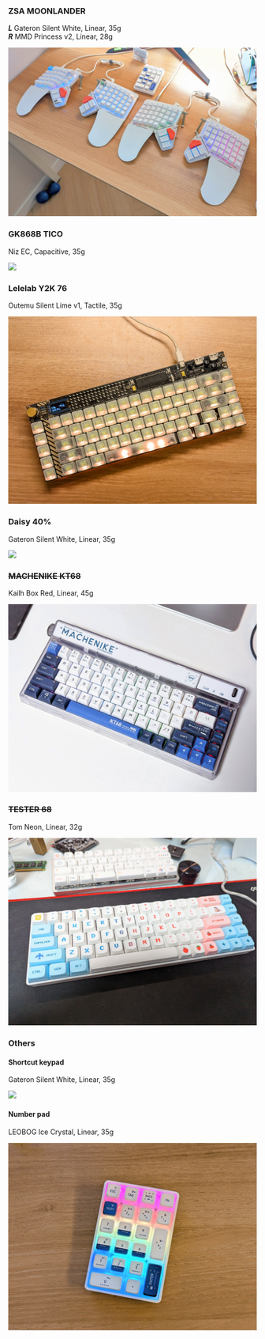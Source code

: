 ### ZSA MOONLANDER

***L*** Gateron Silent White, Linear, 35g\
***R*** MMD Princess v2, Linear, 28g

![](/assets/images/keyboard/KakaoTalk_20250203_015958791.jpg)

### GK868B TICO

Niz EC, Capacitive, 35g

<!--![](/assets/images/keyboard/KakaoTalk_20210814_122134228.jpg)-->

![](/assets/images/keyboard/PXL_20220928_081712032.jpg)

### Lelelab Y2K 76

Outemu Silent Lime v1, Tactile, 35g

![](/assets/images/keyboard/KakaoTalk_20250203_015505413.jpg)

### Daisy 40%

Gateron Silent White, Linear, 35g

![](/assets/images/keyboard/KakaoTalk_20220601_000835811.jpg)

### <del>MACHENIKE KT68</del>

Kailh Box Red, Linear, 45g

![](/assets/images/keyboard/PXL_20230205_141845980_3.jpg)

### <del>TESTER 68</del>

Tom Neon, Linear, 32g

![](/assets/images/keyboard/PXL_20230107_144852188_2.jpg)

### Others

#### Shortcut keypad

Gateron Silent White, Linear, 35g

![](/assets/images/keyboard/KakaoTalk_20221015_005354181.jpg)

#### Number pad

LEOBOG Ice Crystal, Linear, 35g

![](/assets/images/keyboard/KakaoTalk_20250203_023655787.jpg)
